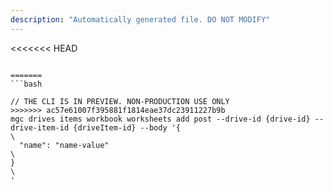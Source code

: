 ```yaml
---
description: "Automatically generated file. DO NOT MODIFY"
---
```


<<<<<<< HEAD
```cli

=======
```bash

// THE CLI IS IN PREVIEW. NON-PRODUCTION USE ONLY
>>>>>>> ac57e61007f395881f1814eae37dc23911227b9b
mgc drives items workbook worksheets add post --drive-id {drive-id} --drive-item-id {driveItem-id} --body '{\
  "name": "name-value"\
}\
'

```